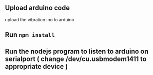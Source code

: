 ## Upload arduino code

upload the vibration.ino to arduino

## Run `npm install`

## Run the nodejs program to listen to arduino on serialport ( change /dev/cu.usbmodem1411 to appropriate device )


